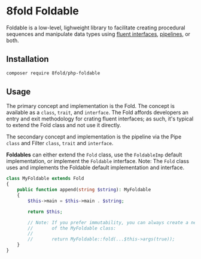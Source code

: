 # 8fold Foldable

Foldable is a low-level, lighweight library to facilitate creating procedural sequences and manipulate data types using [fluent interfaces](https://en.wikipedia.org/wiki/Fluent_interface#PHP), [pipelines](https://en.wikipedia.org/wiki/Pipeline_(software)), or both.

## Installation

```bash
composer require 8fold/php-foldable
```

## Usage

The primary concept and implementation is the Fold. The concept is available as a `class`, `trait`, and `interface`. The Fold affords developers an entry and exit methodology for crating fluent interfaces; as such, it's typical to extend the Fold class and not use it directly.

The secondary concept and implementation is the pipeline via the Pipe `class` and Filter `class`, `trait` and `interface`.









**Foldables** can either extend the `Fold` class, use the `FoldableImp` default implementation, or implement the `Foldable` interface. Note: The `Fold` class uses and implements the Foldable default implementation and interface.

```php
class MyFoldable extends Fold
{
	public function append(string $string): MyFoldable
	{
		$this->main = $this->main . $string;

		return $this;

		// Note: If you prefer immutability, you can always create a new instance
		//       of the MyFoldable class:
		//
		//       return MyFoldable::fold(...$this->args(true));
	}
}

print MyFoldable::fold("Hello")->append(", World!")->unfold();
// output: Hello, World!
```

The `fold()` static initializer (or named constructor) can take an infinite number of arguments. For the defulat implementation, the first argument is stored as `main` while the others are stored as an array called `args`. To help facilitate immutability, you can retrieve the arguments provided by calling the `args` method; you can also specify that you want the completely list, including main, by calling `args(true)`.

**Filters** are PHP classes implementing the `__invoke` magic method; thereby becoming more like a namespaced global function in the standard library.

```php
class Append extends Filter
{
	public function __invoke($using): string
	{
			if (is_a($using, Pipe::class)) {
					return $using->unfold() . $this->main;
			}
			return $using . $this->main;
	}
}

print Apply::append(", World!")->unfoldUsing("Hello");
// output: Hello, World!

class MyFoldable extends Fold
{
	public function append(string $string): MyFoldable
	{
		$this->main = Append::applyWith($string)->unfoldUsing($this->main);

		return $this;
	}
}

print MyFoldable::fold("Hello")->append(", World!")->unfold();
// output: Hello, World!
```

**Pipes** can be used to apply multiple filters in sequence from a starting point.

```php
class Prepend extends Filter
{
	public function __invoke(string $using): string
	{
			return Append::applyWith($using)->unfoldUsing($this->main);
	}
}

$result = Pipe::fold("World",
	Apply::prepend("Hello, "),
	Apply::append("!")
)->unfold();
// output: Hello, World!

// you can allow filters to take pipes as well
$result = Pipe::fold("World",
	Apply::prepend(
		Pipe::fold("ello",
			Apply::prepend("H"),
			Apply::append(","),
			Apply::append(" ")
		)
	),
	Apply::append("!")
)->unfold();
```

We also provide an assertion filter in the tests directory call `PerformantEqualsTestFilter`, which can be used to test equality and performance of `Foldables` and `Filters`.

```php
use PHPUnit\Framework\TestCase as PHPUnitTestCase;

use Eightfold\Foldable\Tests\PerformantEqualsTestFilter as AssertEquals;

class TestCase extends PHPUnitTestCase
{
	/**
	* @test
	*/
	public function test_something()
	{
		AssertEquals::applyWith(
			"expected result",
			"expected type",
			0.4 // maximum milliseconds
		)->unfoldUsing(
			Pipe::fold("World",
				Apply::prepend(
					Pipe::fold("ello",
						Apply::prepend("H"),
						Apply::append(","),
						Apply::append(" ")
					)
				),
				Apply::append("!")
			)
		);
	}
}
```

The start time is start at initialization and stopped after unfolding the passed Foldable or assigning the passed value.

## Details

Primary goals are:

1. Allow for type-safety while giving you flexibility in what that means.
2. Speed. This is a low-level library meant for high-extensibility adding as little processing overhead as possible. Our baseline for performance tests (which is most of them) is 0.3 milliseconds. (If you know of ways to improve the speed, feel free to submit an issue or PR).
3. Anit-null. Whenever possible, we do not accept `null` as a required paramater and do avoid returning null whenever possible. We are not defensive with it; so, much of that responsbility is left to the user.

## Other

- [Versioning](https://github.com/8fold/php-foldable/blob/master/.github/VERSIONING.md)
- [Contributing](https://github.com/8fold/php-foldable/blob/master/.github/CONTRIBUTING.md)
- [Security Policy](https://github.com/8fold/php-foldable/blob/master/.github/SECURITY.md)
- [Code of Coduct](https://github.com/8fold/php-foldable/blob/master/.github/CODE_OF_CONDUCT.md)
- [Governance](https://github.com/8fold/php-foldable/blob/master/.github/GOVERNANCE.md)
